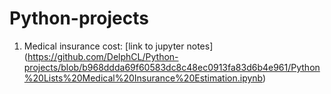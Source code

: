 # **Python-projects**
1. Medical insurance cost: 
[link to jupyter notes] (https://github.com/DelphCL/Python-projects/blob/b968ddda69f60583dc8c48ec0913fa83d6b4e961/Python%20Lists%20Medical%20Insurance%20Estimation.ipynb)
